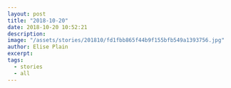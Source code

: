 ```yaml
---
layout: post
title: "2018-10-20"
date: 2018-10-20 10:52:21
description: 
image: "/assets/stories/201810/fd1fbb865f44b9f155bfb549a1393756.jpg"
author: Elise Plain
excerpt: 
tags: 
  - stories
  - all
---
```



<p></p>
